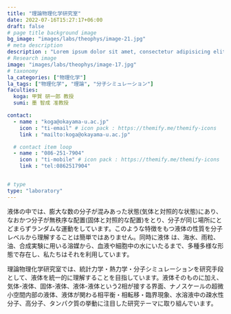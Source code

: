 ```yaml
---
title: "理論物理化学研究室"
date: 2022-07-16T15:27:17+06:00
draft: false
# page title background image
bg_image: "images/labs/theophys/image-21.jpg"
# meta description
description : "Lorem ipsum dolor sit amet, consectetur adipisicing elit, sed do eiusmod tempor incididunt ut labore. dolore magna aliqua. Ut enim ad minim veniam, quis nostrud."
# Research image
image: "images/labs/theophys/image-17.jpg"
# taxonomy
la_categories: ["物理化学"]
la_tags: ["物理化学", "理論", "分子シミュレーション"]
faculties:
  koga: 甲賀 研一郎 教授
  sumi: 墨 智成 准教授

contact:
  - name : "koga@okayama-u.ac.jp"
    icon : "ti-email" # icon pack : https://themify.me/themify-icons
    link : "mailto:koga@okayama-u.ac.jp"

  # contact item loop
  - name : "086-251-7904"
    icon : "ti-mobile" # icon pack : https://themify.me/themify-icons
    link : "tel:0862517904"


# type
type: "laboratory"
---
```

液体の中では、膨大な数の分子が混みあった状態(気体と対照的な状態)にあり、なおかつ分子が無秩序な配置(固体と対照的な配置)をとり、分子が同じ場所にとどまらずランダムな運動をしています。このような特徴をもつ液体の性質を分子レベルから理解することは簡単ではありません。同時に液体 は、海水、雨粒、油、合成実験に用いる溶媒から、血液や細胞中の水にいたるまで、多種多様な形態で存在し、私たちはそれを利用しています。

理論物理化学研究室では、統計力学・熱力学・分子シミュレーションを研究手段として、液体を統一的に理解することを目指しています。液体そのものに加え、気体-液体、固体-液体、液体-液体という2相が接する界面、ナノスケールの超微小空間内部の液体、液体が関わる相平衡・相転移・臨界現象、水溶液中の疎水性分子、高分子、タンパク質の挙動に注目した研究テーマに取り組んでいます。
